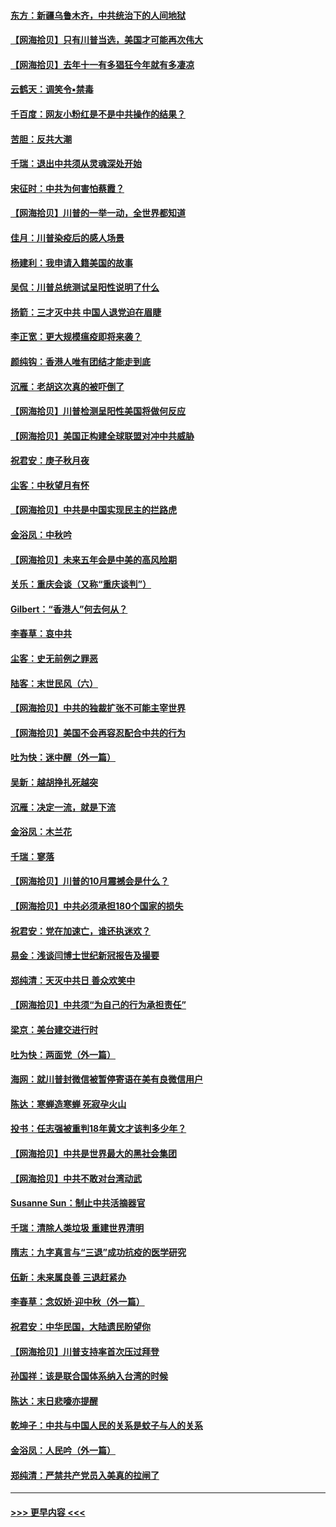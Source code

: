 #### [东方：新疆乌鲁木齐，中共统治下的人间地狱](../pages/nsc993/n12466075.md?t=10110551) 
#### [【网海拾贝】只有川普当选，美国才可能再次伟大](../pages/nsc993/n12466013.md?t=10110551) 
#### [【网海拾贝】去年十一有多猖狂今年就有多凄凉](../pages/nsc993/n12463649.md?t=10110551) 
#### [云鹤天：调笑令▪禁毒](../pages/nsc993/n12462975.md?t=10110551) 
#### [千百度：网友小粉红是不是中共操作的结果？](../pages/nsc993/n12461025.md?t=10110551) 
#### [苦胆：反共大潮](../pages/nsc993/n12459469.md?t=10110551) 
#### [千瑞：退出中共须从灵魂深处开始](../pages/nsc993/n12459437.md?t=10110551) 
#### [宋征时：中共为何害怕蔡霞？](../pages/nsc993/n12459097.md?t=10110551) 
#### [【网海拾贝】川普的一举一动，全世界都知道](../pages/nsc993/n12458825.md?t=10110551) 
#### [佳月：川普染疫后的感人场景](../pages/nsc993/n12456994.md?t=10110551) 
#### [杨建利：我申请入籍美国的故事](../pages/nsc993/n12455635.md?t=10110551) 
#### [吴侃：川普总统测试呈阳性说明了什么](../pages/nsc993/n12451869.md?t=10110551) 
#### [扬箭：三才灭中共 中国人退党迫在眉睫](../pages/nsc993/n12451842.md?t=10110551) 
#### [李正宽：更大规模瘟疫即将来袭？](../pages/nsc993/n12451455.md?t=10110551) 
#### [颜纯钩：香港人唯有团结才能走到底](../pages/nsc993/n12450870.md?t=10110551) 
#### [沉雁：老胡这次真的被吓倒了](../pages/nsc993/n12449796.md?t=10110551) 
#### [【网海拾贝】川普检测呈阳性美国将做何反应](../pages/nsc993/n12449042.md?t=10110551) 
#### [【网海拾贝】美国正构建全球联盟对冲中共威胁](../pages/nsc993/n12446580.md?t=10110551) 
#### [祝君安：庚子秋月夜](../pages/nsc993/n12445870.md?t=10110551) 
#### [尘客：中秋望月有怀](../pages/nsc993/n12444632.md?t=10110551) 
#### [【网海拾贝】中共是中国实现民主的拦路虎](../pages/nsc993/n12443573.md?t=10110551) 
#### [金浴凤：中秋吟](../pages/nsc993/n12441773.md?t=10110551) 
#### [【网海拾贝】未来五年会是中美的高风险期](../pages/nsc993/n12440760.md?t=10110551) 
#### [关乐：重庆会谈（又称“重庆谈判”）](../pages/nsc993/n12437525.md?t=10110551) 
#### [Gilbert：“香港人”何去何从？](../pages/nsc993/n12435894.md?t=10110551) 
#### [李春草：哀中共](../pages/nsc993/n12435874.md?t=10110551) 
#### [尘客：史无前例之罪恶](../pages/nsc993/n12435762.md?t=10110551) 
#### [陆客：末世民风（六）](../pages/nsc993/n12435354.md?t=10110551) 
#### [【网海拾贝】中共的独裁扩张不可能主宰世界](../pages/nsc993/n12435151.md?t=10110551) 
#### [【网海拾贝】美国不会再容忍配合中共的行为](../pages/nsc993/n12433808.md?t=10110551) 
#### [吐为快：迷中醒（外一篇）](../pages/nsc993/n12433585.md?t=10110551) 
#### [吴新：越胡挣扎死越突](../pages/nsc993/n12433562.md?t=10110551) 
#### [沉雁：决定一流，就是下流](../pages/nsc993/n12432128.md?t=10110551) 
#### [金浴凤：木兰花](../pages/nsc993/n12432124.md?t=10110551) 
#### [千瑞：寥落](../pages/nsc993/n12432071.md?t=10110551) 
#### [【网海拾贝】川普的10月震撼会是什么？](../pages/nsc993/n12431624.md?t=10110551) 
#### [【网海拾贝】中共必须承担180个国家的损失](../pages/nsc993/n12428893.md?t=10110551) 
#### [祝君安：党在加速亡，谁还执迷欢？](../pages/nsc993/n12428652.md?t=10110551) 
#### [易金：浅谈闫博士世纪新冠报告及撮要](../pages/nsc993/n12426822.md?t=10110551) 
#### [郑纯清：天灭中共日 善众欢笑中](../pages/nsc993/n12426784.md?t=10110551) 
#### [【网海拾贝】中共须“为自己的行为承担责任”](../pages/nsc993/n12426067.md?t=10110551) 
#### [梁京：美台建交进行时](../pages/nsc993/n12424066.md?t=10110551) 
#### [吐为快：两面党（外一篇）](../pages/nsc993/n12424043.md?t=10110551) 
#### [海网：就川普封微信被暂停寄语在美有良微信用户](../pages/nsc993/n12424021.md?t=10110551) 
#### [陈达：寒蝉造寒蝉 死寂孕火山](../pages/nsc993/n12423958.md?t=10110551) 
#### [投书：任志强被重判18年黄文才该判多少年？](../pages/nsc993/n12423672.md?t=10110551) 
#### [【网海拾贝】中共是世界最大的黑社会集团](../pages/nsc993/n12423543.md?t=10110551) 
#### [【网海拾贝】中共不敢对台湾动武](../pages/nsc993/n12421418.md?t=10110551) 
#### [Susanne Sun：制止中共活摘器官](../pages/nsc993/n12419654.md?t=10110551) 
#### [千瑞：清除人类垃圾 重建世界清明](../pages/nsc993/n12419414.md?t=10110551) 
#### [隋志：九字真言与“三退”成功抗疫的医学研究](../pages/nsc993/n12419248.md?t=10110551) 
#### [伍新：未来属良善 三退赶紧办](../pages/nsc993/n12418496.md?t=10110551) 
#### [李春草：念奴娇·迎中秋（外一篇）](../pages/nsc993/n12418465.md?t=10110551) 
#### [祝君安：中华民国，大陆遗民盼望你](../pages/nsc993/n12418089.md?t=10110551) 
#### [【网海拾贝】川普支持率首次压过拜登](../pages/nsc993/n12418050.md?t=10110551) 
#### [孙国祥：该是联合国体系纳入台湾的时候](../pages/nsc993/n12417369.md?t=10110551) 
#### [陈达：末日悲嚎亦提醒](../pages/nsc993/n12416736.md?t=10110551) 
#### [乾坤子：中共与中国人民的关系是蚊子与人的关系](../pages/nsc993/n12416632.md?t=10110551) 
#### [金浴凤：人民吟（外一篇）](../pages/nsc993/n12416567.md?t=10110551) 
#### [郑纯清：严禁共产党员入美真的拉闸了](../pages/nsc993/n12416550.md?t=10110551) 

----
#### [ >>> 更早内容 <<< ](../indexes/nsc993-earlier.md)

